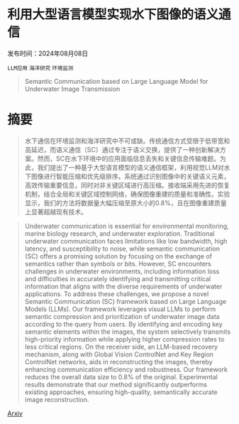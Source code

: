 # 利用大型语言模型实现水下图像的语义通信

发布时间：2024年08月08日

`LLM应用` `海洋研究` `环境监测`

> Semantic Communication based on Large Language Model for Underwater Image Transmission

# 摘要

> 水下通信在环境监测和海洋研究中不可或缺。传统通信方式受限于低带宽和高延迟，而语义通信（SC）通过专注于语义交换，提供了一种创新解决方案。然而，SC在水下环境中的应用面临信息丢失和关键信息传输难题。为此，我们提出了一种基于大型语言模型的语义通信框架，利用视觉LLM对水下图像进行智能压缩和优先级排序。系统通过识别图像中的关键语义元素，高效传输重要信息，同时对非关键区域进行高压缩。接收端采用先进的恢复机制，结合全局和关键区域控制网络，确保图像重建的质量和准确性。实验显示，我们的方法将数据量大幅压缩至原大小的0.8%，且在图像重建质量上显著超越现有技术。

> Underwater communication is essential for environmental monitoring, marine biology research, and underwater exploration. Traditional underwater communication faces limitations like low bandwidth, high latency, and susceptibility to noise, while semantic communication (SC) offers a promising solution by focusing on the exchange of semantics rather than symbols or bits. However, SC encounters challenges in underwater environments, including information loss and difficulties in accurately identifying and transmitting critical information that aligns with the diverse requirements of underwater applications. To address these challenges, we propose a novel Semantic Communication (SC) framework based on Large Language Models (LLMs). Our framework leverages visual LLMs to perform semantic compression and prioritization of underwater image data according to the query from users. By identifying and encoding key semantic elements within the images, the system selectively transmits high-priority information while applying higher compression rates to less critical regions. On the receiver side, an LLM-based recovery mechanism, along with Global Vision ControlNet and Key Region ControlNet networks, aids in reconstructing the images, thereby enhancing communication efficiency and robustness. Our framework reduces the overall data size to 0.8\% of the original. Experimental results demonstrate that our method significantly outperforms existing approaches, ensuring high-quality, semantically accurate image reconstruction.

[Arxiv](https://arxiv.org/abs/2408.12616)